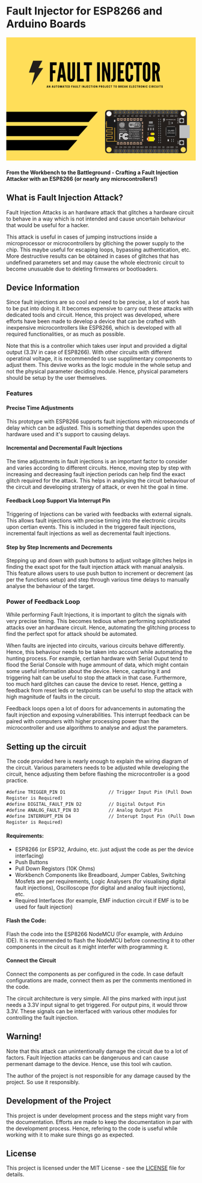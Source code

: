 # Fault Injector for ESP8266 and Arduino Boards 

![Intro](https://raw.githubusercontent.com/PythonHacker24/fault-injector/main/images/intro-image.png)

#### From the Workbench to the Battleground - Crafting a Fault Injection Attacker with an ESP8266 (or nearly any microcontrollers!)

## What is Fault Injection Attack? 

Fault Injection Attacks is an hardware attack that glitches a hardware circuit to behave in a way which is not intended and cause uncertain behaviour that would be useful for a hacker. 

This attack is useful in cases of jumping instructions inside a microprocessor or microcontrollers by gltiching the power supply to the chip. This maybe useful for escaping loops, bypassing authentication, etc. More destructive results can be obtained in cases of glitches that has undefined parameters set and may cause the whole electronic circuit to become unusuable due to deleting firmwares or bootloaders.

## Device Information

Since fault injections are so cool and need to be precise, a lot of work has to be put into doing it. It becomes expensive to carry out these attacks with dedicated tools and circuit. Hence, this project was developed, where efforts have been made to develop a device that can be crafted with inexpensive microcontrollers like ESP8266, which is developed with all required functionalities, or as much as possible. 

Note that this is a controller which takes user input and provided a digital output (3.3V in case of ESP8266). With other circuits with different operatinal voltage, it is recommended to use supplimentary components to adjust them. This devive works as the logic module in the whole setup and not the physical parameter deciding module. Hence, physical parameters should be setup by the user themselves. 

### Features
#### Precise Time Adjustments 
This prototype with ESP8266 supports fault injections with microseconds of delay which can be adjusted. This is something that dependes upon the hardware used and it's support to causing delays.

#### Incremental and Decremental Fault Injections 
The time adjustments in fault injections is an important factor to consider and varies according to different circuits. Hence, moving step by step with increasing and decreasing fault injection periods can help find the exact glitch required for the attack. This helps in analysing the circuit behaviour of the circuit and developing stratergy of attack, or even hit the goal in time. 

#### Feedback Loop Support Via Interrupt Pin 
Triggering of Injections can be varied with feedbacks with external signals. This allows fault injections with precise timing into the electronic circuits upon certian events. This is included in the triggered fault injections, incremental fault injections as well as decremental fault injections. 

#### Step by Step Increments and Decrements 
Stepping up and down with push buttons to adjust voltage glitches helps in finding the exact spot for the fault injection attack with manual analysis. This feature allows users to use push button to increment or decrement (as per the functions setup) and step through various time delays to manually analyse the behaviour of the target.   

### Power of Feedback Loop
While performing Fault Injections, it is important to glitch the signals with very precise timing. This becomes tedious when performing sophisticated attacks over an hardware circuit. Hence, automating the glitching process to find the perfect spot for attack should be automated.

When faults are injected into circuits, various circuits behave differently. Hence, this behaviour needs to be taken into account while automating the hunting process. For example, certian hardware with Serial Ouput tend to flood the Serial Console with huge ammount of data, which might contain some useful information about the device. Hence, capturing it and triggering halt can be useful to stop the attack in that case. Furthermore, too much hard glitches can cause the device to reset. Hence, getting a feedback from reset leds or testpoints can be useful to stop the attack with high magnitude of faults in the circuit. 

Feedback loops open a lot of doors for advancements in automating the fault injection and exposing vulnerabilities. This interrupt feedback can be paired with computers with higher processing power than the microcontroller and use algorithms to analyse and adjust the parameters. 

## Setting up the circuit

The code provided here is nearly enough to explain the wiring diagram of the circuit. Various parameters needs to be adjusted while developing the circuit, hence adjusting them before flashing the microcontroller is a good practice.

```
#define TRIGGER_PIN D1                // Trigger Input Pin (Pull Down Register is Required)
#define DIGITAL_FAULT_PIN D2          // Digital Output Pin
#define ANALOG_FAULT_PIN D3           // Analog Output Pin
#define INTERRUPT_PIN D4              // Interupt Input Pin (Pull Down Register is Required)
```

#### Requirements:
- ESP8266 (or ESP32, Arduino, etc. just adjust the code as per the device interfacing)
- Push Buttons
- Pull Down Registors (10K Ohms) 
- Workbench Components like Breadboard, Jumper Cables, Switching Mosfets are per requirements, Logic Analysers (for visualising digital fault injections), Oscilloscope (for digital and analog fault injections), etc. 
- Required Interfaces (for example, EMF induction circuit if EMF is to be used for fault injection)

#### Flash the Code:
Flash the code into the ESP8266 NodeMCU (For example, with Arduino IDE). It is recommended to flash the NodeMCU before connecting it to other components in the circuit as it might interfer with programming it. 

#### Connect the Circuit 
Connect the components as per configured in the code. In case default configurations are made, connect them as per the comments mentioned in the code. 

The circuit architecture is very simple. All the pins marked with input just needs a 3.3V input signal to get triggered. For output pins, it would throw 3.3V. These signals can be interfaced with various other modules for controlling the fault injection.  

## Warning!

Note that this attack can unintentionally damage the circuit due to a lot of factors. Fault Injection attacks can be dangeruous and can cause permenant damage to the device. Hence, use this tool wih caution. 

The author of the project is not responsible for any damage caused by the project. So use it responsibly. 

## Development of the Project  

This project is under development process and the steps might vary from the documentation. Efforts are made to keep the documentation in par with the development process. Hence, refering to the code is useful while working with it to make sure things go as expected. 

## License 

This project is licensed under the MIT License - see the [LICENSE](https://raw.githubusercontent.com/PythonHacker24/fault-injector/main/LICENSE) file for details.
